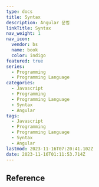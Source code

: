 ```yaml
---
type: docs
title: Syntax
description: Angular 문법
linkTitle: Syntax
nav_weight: 1
nav_icon:
  vendor: bs
  name: book
  color: indigo
featured: true
series:
  - Programming
  - Programming Language
categories:
  - Javascript
  - Programming
  - Programming Language
  - Syntax
  - Angular
tags:
  - Javascript
  - Programming
  - Programming Language
  - Syntax
  - Angular
lastmod: 2023-11-16T07:20:41.102Z
date: 2023-11-16T01:11:53.714Z
---
```


## Reference
